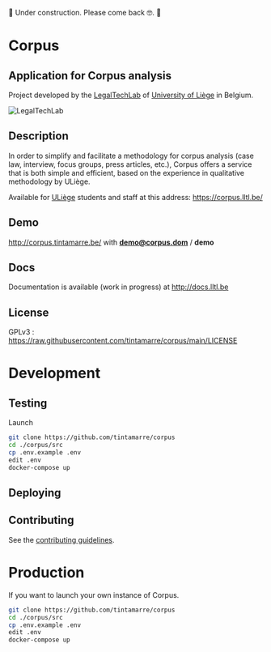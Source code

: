 🚧 Under construction. Please come back 🤓. 🚧 

# Corpus
## Application for Corpus analysis

Project developed by the [LegalTechLab](https://legaltech.uliege.be/) of [University of Liège](https://uliege.be) in Belgium.

![LegalTechLab](https://corpus.lltl.be/storage/legaltech_logo.png)

## Description

In order to simplify and facilitate a methodology for corpus analysis (case law, interview, focus groups, press articles, etc.), Corpus offers a service that is both simple and efficient, based on the experience in qualitative methodology by ULiège.

Available for [ULiège](https://uliege.be) students and staff at this address: <https://corpus.lltl.be/>

## Demo
<http://corpus.tintamarre.be/> with **demo@corpus.dom** / **demo**


## Docs
Documentation is available (work in progress) at <http://docs.lltl.be>

## License
GPLv3 : <https://raw.githubusercontent.com/tintamarre/corpus/main/LICENSE>

# Development

## Testing

Launch
```bash
git clone https://github.com/tintamarre/corpus
cd ./corpus/src
cp .env.example .env
edit .env
docker-compose up
```

## Deploying

## Contributing
See the [contributing guidelines](https://github.com/tintamarre/corpus/blob/main/CONTRIBUTING.md).

# Production

If you want to launch your own instance of Corpus.

```bash
git clone https://github.com/tintamarre/corpus
cd ./corpus/src
cp .env.example .env
edit .env
docker-compose up
```